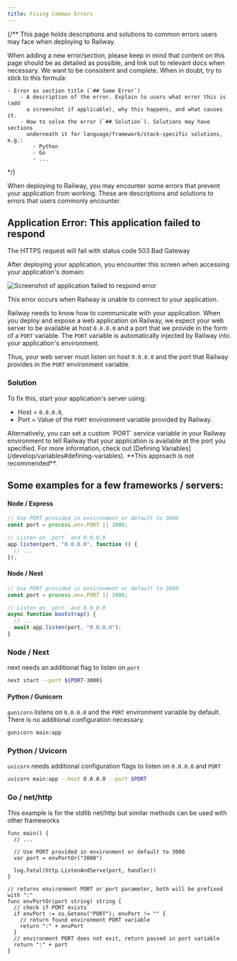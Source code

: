 ```yaml
---
title: Fixing Common Errors
---
```


{/**
This page holds descriptions and solutions to common errors users may face
when deploying to Railway.

When adding a new error/section, please keep in mind that content on this
page should be as detailed as possible, and link out to relevant docs when
necessary. We want to be consistent and complete. When in doubt, try to
stick to this formula:

    - Error as section title (`## Some Error`)
        - A description of the error. Explain to users what error this is (add
          a screenshot if applicable), why this happens, and what causes it.
        - How to solve the error (`## Solution`). Solutions may have sections
          underneath it for language/framework/stack-specific solutions, e.g.:
            - Python
            - Go
            - ...
*/}

When deploying to Railway, you may encounter some errors that prevent your
application from working. These are descriptions and solutions to errors that
users commonly encounter.

## Application Error: This application failed to respond

The HTTPS request will fail with status code 503 Bad Gateway

After deploying your application, you encounter this screen when accessing
your application's domain:

<Image src="https://res.cloudinary.com/railway/image/upload/v1681392822/docs/application-error_wgrwro.png"
alt="Screenshot of application failed to respond error"
width={729} height={675}
quality={80} />

This error occurs when Railway is unable to connect to your application.

Railway needs to know how to communicate with your application. When you
deploy and expose a web application on Railway, we expect your web server
to be available at host `0.0.0.0` and a port that we provide in the form
of a `PORT` variable. The `PORT` variable is automatically injected by
Railway into your application's environment.

Thus, your web server must listen on host `0.0.0.0` and the port that
Railway provides in the `PORT` environment variable.

### Solution

To fix this, start your application's server using:

* Host = `0.0.0.0`,
* Port = Value of the `PORT` environment variable provided by Railway.

<Banner variant="info">
Alternatively, you can set a custom `PORT` service variable in your
Railway environment to tell Railway that your application is available
at the port you specified. For more information, check out
[Defining Variables](/develop/variables#defining-variables).
**This approach is not recommended**.
</Banner>

## Some examples for a few frameworks / servers:

#### Node / Express

```javascript
// Use PORT provided in environment or default to 3000
const port = process.env.PORT || 3000;

// Listen on `port` and 0.0.0.0
app.listen(port, "0.0.0.0", function () {
  // ...
});
```

#### Node / Nest

```javascript
// Use PORT provided in environment or default to 3000
const port = process.env.PORT || 3000;

// Listen on `port` and 0.0.0.0
async function bootstrap() {
  // ...
  await app.listen(port, "0.0.0.0");
}
```

### Node / Next

next needs an additional flag to listen on `port`

```bash
next start --port ${PORT-3000}
```

#### Python / Gunicorn

`gunicorn` listens on `0.0.0.0` and the `PORT` environment variable by default.
There is no additional configuration necessary.

```bash
gunicorn main:app
```

### Python / Uvicorn

`uvicorn` needs additional configuration flags to listen on `0.0.0.0` and `PORT`

```bash
uvicorn main:app --host 0.0.0.0 --port $PORT
```

### Go / net/http

This example is for the stdlib net/http but similar methods can be used with other frameworks

```golang
func main() {
  // ...

  // Use PORT provided in environment or default to 3000
  var port = envPortOr("3000")

  log.Fatal(http.ListenAndServe(port, handler))
}

// returns environment PORT or port parameter, both will be prefixed with ":"
func envPortOr(port string) string {
  // check if PORT exists
  if envPort := os.Getenv("PORT"); envPort != "" {
    // return found environment PORT variable
    return ":" + envPort
  }
  // environment PORT does not exit, return passed in port variable
  return ":" + port
}
```

